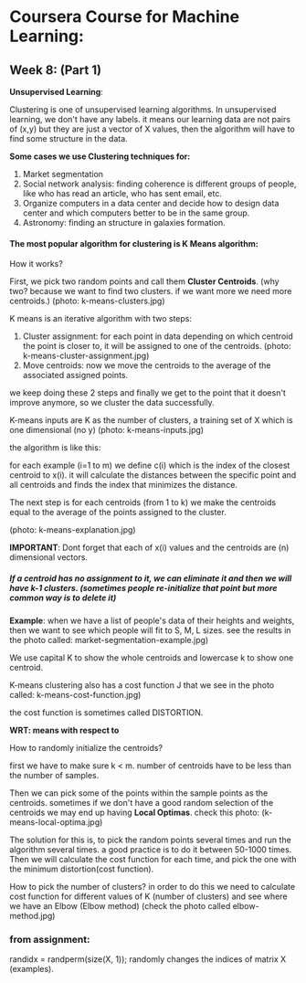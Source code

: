 # Coursera Course for Machine Learning:


## Week 8: (Part 1)

__Unsupervised Learning__:

Clustering is one of unsupervised learning algorithms.
In unsupervised learning, we don't have any labels. it means our learning data are not pairs of (x,y) but they are just a vector of X values, then the algorithm will have to find some structure in the data.

__Some cases we use Clustering techniques for:__

1) Market segmentation
2) Social network analysis: finding coherence is different groups of people, like who has read an article, who has sent email, etc.
3) Organize computers in a data center and decide how to design data center and which computers better to be in the same group.
4) Astronomy: finding an structure in galaxies formation.

#### The most popular algorithm for clustering is K Means algorithm:

How it works?

First, we pick two random points and call them __Cluster Centroids__. (why two? because we want to find two clusters. if we want more we need more centroids.)
(photo: k-means-clusters.jpg)

K means is an iterative algorithm with two steps:

1) Cluster assignment: for each point in data depending on which centroid the point is closer to, it will be assigned to one of the centroids. (photo: k-means-cluster-assignment.jpg)
2) Move centroids: now we move the centroids to the average of the associated assigned points.

we keep doing these 2 steps and finally we get to the point that it doesn't improve anymore, so we cluster the data successfully.

K-means inputs are K as the number of clusters, a training set of X which is one dimensional (no y)
(photo: k-means-inputs.jpg)

the algorithm is like this:

for each example (i=1 to m) we define c(i) which is the index of the closest centroid to x(i).
it will calculate the distances between the specific point and all centroids and finds the index that minimizes the distance.


The next step is for each centroids (from 1 to k) we make the centroids equal to the average of the points assigned to the cluster.

(photo: k-means-explanation.jpg)

__IMPORTANT__: Dont forget that each of x(i) values and the centroids are (n) dimensional vectors.


##### If a centroid has no assignment to it, we can eliminate it and then we will have k-1 clusters. (sometimes people re-initialize that point but more common way is to delete it)


__Example__: when we have a list of people's data of their heights and weights, then we want to see which people will fit to S, M, L sizes. see the results in the photo called: market-segmentation-example.jpg)


We use capital K to show the whole centroids and lowercase k to show one centroid.

K-means clustering also has a cost function J that we see in the photo called: k-means-cost-function.jpg)

the cost function is sometimes called DISTORTION.


__WRT: means with respect to__

How to randomly initialize the centroids?

first we have to make sure k < m. number of centroids have to be less than the number of samples.

Then we can pick some of the points within the sample points as the centroids. sometimes if we don't have a good random selection of the centroids we may end up having __Local Optimas__.
check this photo: (k-means-local-optima.jpg)


The solution for this is, to pick the random points several times and run the algorithm several times. a good practice is to do it between 50-1000 times. Then we will calculate the cost function for each time, and pick the one with the minimum distortion(cost function).

How to pick the number of clusters? in order to do this we need to calculate cost function for different values of K (number of clusters) and see where we have an Elbow (Elbow method)
(check the photo called elbow-method.jpg)


### from assignment:

randidx = randperm(size(X, 1));   randomly changes the indices of matrix X (examples).
